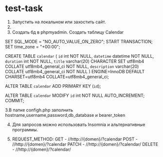 # test-task
1. Запустить на локальном или захостить сайт.
2. 
3. Создать бд в phpmyadmin. Создать таблицу Calendar 

  SET SQL_MODE = "NO_AUTO_VALUE_ON_ZERO";
  START TRANSACTION;
  SET time_zone = "+00:00";

  CREATE TABLE `calendar` (
   `id` int NOT NULL,
   `datetime` datetime NOT NULL,
   `duration` int NOT NULL,
   `title` varchar(20) CHARACTER SET utf8mb4 COLLATE utf8mb4_general_ci NOT NULL,
   `description` varchar(20) COLLATE utf8mb4_general_ci NOT NULL
  ) ENGINE=InnoDB DEFAULT CHARSET=utf8mb4 COLLATE=utf8mb4_general_ci;


  ALTER TABLE `calendar`
    ADD PRIMARY KEY (`id`);

  ALTER TABLE `calendar`
    MODIFY `id` int NOT NULL AUTO_INCREMENT;
  COMMIT;
  
  
3.В папке configh.php заполнить hostname,username,password,db_database и bearer_token

4. Для запросов можно использовать Insomnia и альтернативные программы. 
 
5. REQUEST_METHOD:
GET - //http://{domen}/?calendar
POST - //http://{domen}/?calendar
PATCH - //http://{domen}/?calendar/<id>
DELETE - //http://{domen}/?calendar/<id>

